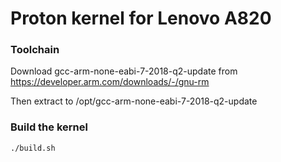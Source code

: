 Proton kernel for Lenovo A820
===============================

### Toolchain
Download gcc-arm-none-eabi-7-2018-q2-update from https://developer.arm.com/downloads/-/gnu-rm

Then extract to /opt/gcc-arm-none-eabi-7-2018-q2-update

### Build the kernel
```
./build.sh
```
